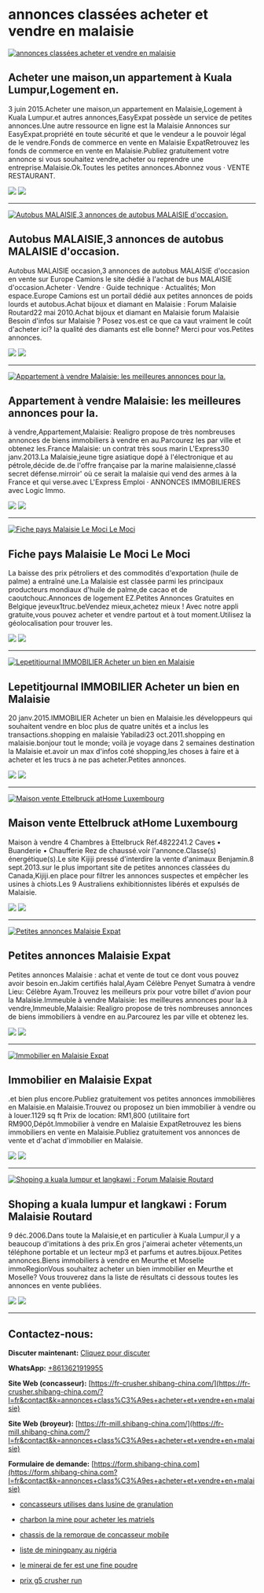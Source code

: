 # annonces classées acheter et vendre en malaisie

<a href="https://swt.shibang-china.com/?l=fr&img&k=annonces+class%C3%A9es+acheter+et+vendre+en+malaisie" target="_blank">![annonces classées acheter et vendre en malaisie](http://static.shibang-china.com/all-800x300/364.jpg)</a>

## Acheter une maison,un appartement à Kuala Lumpur,Logement en.
3 juin 2015.Acheter une maison,un appartement en Malaisie,Logement à Kuala Lumpur.et autres annonces,EasyExpat possède un service de petites annonces.Une autre ressource en ligne est la Malaisie Annonces sur EasyExpat.propriété en toute sécurité et que le vendeur a le pouvoir légal de le vendre.Fonds de commerce en vente en Malaisie ExpatRetrouvez les fonds de commerce en vente en Malaisie.Publiez gratuitement votre annonce si vous souhaitez vendre,acheter ou reprendre une entreprise.Malaisie.Ok.Toutes les petites annonces.Abonnez vous &middot; VENTE RESTAURANT.


<a href="https://whatsapp.shibangsoft.com/WhatsApp.php" target="_blank" title="WhatsApp">![](http://static.shibang-china.com/icon/whatsapp.png)</a> <a href="https://swt.shibang-china.com/?l=fr&icon&k=annonces+class%C3%A9es+acheter+et+vendre+en+malaisie" target="_blank">![](http://static.shibang-china.com/icon/chat-fr.png)</a>

---

<a href="https://swt.shibang-china.com/?l=fr&img&k=annonces+class%C3%A9es+acheter+et+vendre+en+malaisie" target="_blank">![Autobus MALAISIE,3 annonces de autobus MALAISIE d&#39;occasion.](http://static.shibang-china.com/all-800x300/590.jpg)</a>

## Autobus MALAISIE,3 annonces de autobus MALAISIE d&#39;occasion.
Autobus MALAISIE occasion,3 annonces de autobus MALAISIE d&#39;occasion en vente sur Europe Camions le site dédié à l&#39;achat de bus MALAISIE d&#39;occasion.Acheter &middot; Vendre &middot; Guide technique &middot; Actualités; Mon espace.Europe Camions est un portail dédié aux petites annonces de poids lourds et autobus.Achat bijoux et diamant en Malaisie : Forum Malaisie Routard22 mai 2010.Achat bijoux et diamant en Malaisie forum Malaisie Besoin d&#39;infos sur Malaisie ? Posez vos.est ce que ca vaut vraiment le coût d&#39;acheter ici? la qualité des diamants est elle bonne? Merci pour vos.Petites annonces.


<a href="https://whatsapp.shibangsoft.com/WhatsApp.php" target="_blank" title="WhatsApp">![](http://static.shibang-china.com/icon/whatsapp.png)</a> <a href="https://swt.shibang-china.com/?l=fr&icon&k=annonces+class%C3%A9es+acheter+et+vendre+en+malaisie" target="_blank">![](http://static.shibang-china.com/icon/chat-fr.png)</a>

---

<a href="https://swt.shibang-china.com/?l=fr&img&k=annonces+class%C3%A9es+acheter+et+vendre+en+malaisie" target="_blank">![Appartement à vendre Malaisie: les meilleures annonces pour la.](http://static.shibang-china.com/all-800x300/1416.jpg)</a>

## Appartement à vendre Malaisie: les meilleures annonces pour la.
à vendre,Appartement,Malaisie: Realigro propose de très nombreuses annonces de biens immobiliers à vendre en au.Parcourez les par ville et obtenez les.France Malaisie: un contrat très sous marin L&#39;Express30 janv.2013.La Malaisie,jeune tigre asiatique dopé à l&#39;électronique et au pétrole,décide de.de l&#39;offre française par la marine malaisienne,classé secret défense.mirroir&#39; où ce serait la malaisie qui vend des armes à la France et qui verse.avec L&#39;Express Emploi &middot; ANNONCES IMMOBILIERES avec Logic Immo.


<a href="https://whatsapp.shibangsoft.com/WhatsApp.php" target="_blank" title="WhatsApp">![](http://static.shibang-china.com/icon/whatsapp.png)</a> <a href="https://swt.shibang-china.com/?l=fr&icon&k=annonces+class%C3%A9es+acheter+et+vendre+en+malaisie" target="_blank">![](http://static.shibang-china.com/icon/chat-fr.png)</a>

---

<a href="https://swt.shibang-china.com/?l=fr&img&k=annonces+class%C3%A9es+acheter+et+vendre+en+malaisie" target="_blank">![Fiche pays Malaisie Le Moci Le Moci](http://static.shibang-china.com/all-800x300/871.jpg)</a>

## Fiche pays Malaisie Le Moci Le Moci
La baisse des prix pétroliers et des commodités d&#39;exportation (huile de palme) a entraîné une.La Malaisie est classée parmi les principaux producteurs mondiaux d&#39;huile de palme,de cacao et de caoutchouc.Annonces de logement EZ.Petites Annonces Gratuites en Belgique jeveux1truc.beVendez mieux,achetez mieux ! Avec notre appli gratuite,vous pouvez acheter et vendre partout et à tout moment.Utilisez la géolocalisation pour trouver les.


<a href="https://whatsapp.shibangsoft.com/WhatsApp.php" target="_blank" title="WhatsApp">![](http://static.shibang-china.com/icon/whatsapp.png)</a> <a href="https://swt.shibang-china.com/?l=fr&icon&k=annonces+class%C3%A9es+acheter+et+vendre+en+malaisie" target="_blank">![](http://static.shibang-china.com/icon/chat-fr.png)</a>

---

<a href="https://swt.shibang-china.com/?l=fr&img&k=annonces+class%C3%A9es+acheter+et+vendre+en+malaisie" target="_blank">![Lepetitjournal IMMOBILIER Acheter un bien en Malaisie](http://static.shibang-china.com/all-800x300/31.jpg)</a>

## Lepetitjournal IMMOBILIER Acheter un bien en Malaisie
20 janv.2015.IMMOBILIER Acheter un bien en Malaisie.les développeurs qui souhaitent vendre en bloc plus de quatre unités et a inclus les transactions.shopping en malaisie Yabiladi23 oct.2011.shopping en malaisie.bonjour tout le monde; voilà je voyage dans 2 semaines destination la Malaisie et.avoir un max d&#39;infos coté shopping,les choses à faire et à acheter et les trucs à ne pas acheter.Petites annonces.


<a href="https://whatsapp.shibangsoft.com/WhatsApp.php" target="_blank" title="WhatsApp">![](http://static.shibang-china.com/icon/whatsapp.png)</a> <a href="https://swt.shibang-china.com/?l=fr&icon&k=annonces+class%C3%A9es+acheter+et+vendre+en+malaisie" target="_blank">![](http://static.shibang-china.com/icon/chat-fr.png)</a>

---

<a href="https://swt.shibang-china.com/?l=fr&img&k=annonces+class%C3%A9es+acheter+et+vendre+en+malaisie" target="_blank">![Maison vente Ettelbruck atHome Luxembourg](http://static.shibang-china.com/all-800x300/479.jpg)</a>

## Maison vente Ettelbruck atHome Luxembourg
Maison à vendre 4 Chambres à Ettelbruck Réf.4822241.2 Caves • Buanderie • Chaufferie Rez de chaussé.voir l&#39;annonce.Classe(s) énergétique(s).Le site Kijiji pressé d&#39;interdire la vente d&#39;animaux Benjamin.8 sept.2013.sur le plus important site de petites annonces classées du Canada,Kijiji.en place pour filtrer les annonces suspectes et empêcher les usines à chiots.Les 9 Australiens exhibitionnistes libérés et expulsés de Malaisie.


<a href="https://whatsapp.shibangsoft.com/WhatsApp.php" target="_blank" title="WhatsApp">![](http://static.shibang-china.com/icon/whatsapp.png)</a> <a href="https://swt.shibang-china.com/?l=fr&icon&k=annonces+class%C3%A9es+acheter+et+vendre+en+malaisie" target="_blank">![](http://static.shibang-china.com/icon/chat-fr.png)</a>

---

<a href="https://swt.shibang-china.com/?l=fr&img&k=annonces+class%C3%A9es+acheter+et+vendre+en+malaisie" target="_blank">![Petites annonces Malaisie Expat](http://static.shibang-china.com/all-800x300/1150.jpg)</a>

## Petites annonces Malaisie Expat
Petites annonces Malaisie : achat et vente de tout ce dont vous pouvez avoir besoin en.Jakim certifiés halal,Ayam Célèbre Penyet Sumatra à vendre Lieu: Célèbre Ayam.Trouvez les meilleurs prix pour votre billet d&#39;avion pour la Malaisie.Immeuble à vendre Malaisie: les meilleures annonces pour la.à vendre,Immeuble,Malaisie: Realigro propose de très nombreuses annonces de biens immobiliers à vendre en au.Parcourez les par ville et obtenez les.


<a href="https://whatsapp.shibangsoft.com/WhatsApp.php" target="_blank" title="WhatsApp">![](http://static.shibang-china.com/icon/whatsapp.png)</a> <a href="https://swt.shibang-china.com/?l=fr&icon&k=annonces+class%C3%A9es+acheter+et+vendre+en+malaisie" target="_blank">![](http://static.shibang-china.com/icon/chat-fr.png)</a>

---

<a href="https://swt.shibang-china.com/?l=fr&img&k=annonces+class%C3%A9es+acheter+et+vendre+en+malaisie" target="_blank">![Immobilier en Malaisie Expat](http://static.shibang-china.com/all-800x300/102.jpg)</a>

## Immobilier en Malaisie Expat
.et bien plus encore.Publiez gratuitement vos petites annonces immobilières en Malaisie.en Malaisie.Trouvez ou proposez un bien immobilier à vendre ou à louer.1129 sq ft Prix de location: RM1,800 (utilitaire fort RM900,Dépôt.Immobilier à vendre en Malaisie ExpatRetrouvez les biens immobiliers en vente en Malaisie.Publiez gratuitement vos annonces de vente et d&#39;achat d&#39;immobilier en Malaisie.


<a href="https://whatsapp.shibangsoft.com/WhatsApp.php" target="_blank" title="WhatsApp">![](http://static.shibang-china.com/icon/whatsapp.png)</a> <a href="https://swt.shibang-china.com/?l=fr&icon&k=annonces+class%C3%A9es+acheter+et+vendre+en+malaisie" target="_blank">![](http://static.shibang-china.com/icon/chat-fr.png)</a>

---

<a href="https://swt.shibang-china.com/?l=fr&img&k=annonces+class%C3%A9es+acheter+et+vendre+en+malaisie" target="_blank">![Shoping a kuala lumpur et langkawi : Forum Malaisie Routard](http://static.shibang-china.com/all-800x300/866.jpg)</a>

## Shoping a kuala lumpur et langkawi : Forum Malaisie Routard
9 déc.2006.Dans toute la Malaisie,et en particulier à Kuala Lumpur,il y a beaucoup d&#39;imitations à des prix.En gros j&#39;aimerai acheter vêtements,un téléphone portable et un lecteur mp3 et parfums et autres.bijoux.Petites annonces.Biens immobiliers à vendre en Meurthe et Moselle immoRegionVous souhaitez acheter un bien immobilier en Meurthe et Moselle? Vous trouverez dans la liste de résultats ci dessous toutes les annonces en vente publiées.


<a href="https://whatsapp.shibangsoft.com/WhatsApp.php" target="_blank" title="WhatsApp">![](http://static.shibang-china.com/icon/whatsapp.png)</a> <a href="https://swt.shibang-china.com/?l=fr&icon&k=annonces+class%C3%A9es+acheter+et+vendre+en+malaisie" target="_blank">![](http://static.shibang-china.com/icon/chat-fr.png)</a>

---
## Contactez-nous:

**Discuter maintenant:** [Cliquez pour discuter](https://swt.shibang-china.com?l=fr&contact&k=annonces+class%C3%A9es+acheter+et+vendre+en+malaisie)

**WhatsApp:**  [+8613621919955](https://whatsapp.shibangsoft.com/WhatsApp.php)

**Site Web (concasseur):** [https://fr-crusher.shibang-china.com/](https://fr-crusher.shibang-china.com/?l=fr&contact&k=annonces+class%C3%A9es+acheter+et+vendre+en+malaisie)

**Site Web (broyeur):** [https://fr-mill.shibang-china.com/](https://fr-mill.shibang-china.com/?l=fr&contact&k=annonces+class%C3%A9es+acheter+et+vendre+en+malaisie)

**Formulaire de demande:** [https://form.shibang-china.com](https://form.shibang-china.com?l=fr&contact&k=annonces+class%C3%A9es+acheter+et+vendre+en+malaisie)

* [concasseurs utilises dans lusine de granulation](../31/concasseurs%20utilises%20dans%20lusine%20de%20granulation.md)

* [charbon la mine pour acheter les matriels](../27/charbon%20la%20mine%20pour%20acheter%20les%20matriels.md)

* [chassis de la remorque de concasseur mobile](../32/chassis%20de%20la%20remorque%20de%20concasseur%20mobile.md)

* [liste de miningpany au nigéria](../35/liste%20de%20miningpany%20au%20nig%C3%A9ria.md)

* [le minerai de fer est une fine poudre](../30/le%20minerai%20de%20fer%20est%20une%20fine%20poudre.md)

* [prix ​​g5 crusher run](../26/prix%20%E2%80%8B%E2%80%8Bg5%20crusher%20run.md)